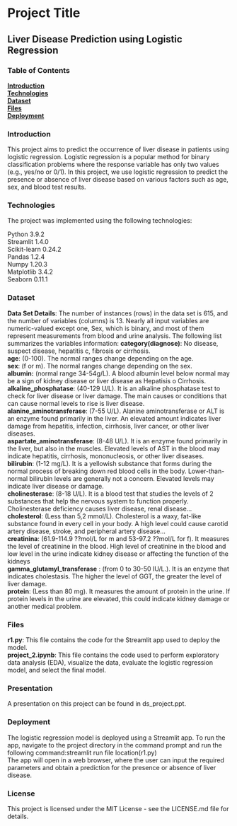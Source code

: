 # Project Title
## Liver Disease Prediction using Logistic Regression

### Table of Contents
<ins> **Introduction** </ins> <br />
<ins> **Technologies** </ins> <br />
<ins>**Dataset** </ins> <br />
<ins>**Files** </ins> <br />
<ins> **Deployment**  </ins> <br />
### Introduction
This project aims to predict the occurrence of liver disease in patients using logistic regression. Logistic regression is a popular method for binary classification problems where the response variable has only two values (e.g., yes/no or 0/1). In this project, we use logistic regression to predict the presence or absence of liver disease based on various factors such as age, sex, and blood test results.

### Technologies
The project was implemented using the following technologies:

Python 3.9.2 <br />
Streamlit 1.4.0 <br />
Scikit-learn 0.24.2 <br />
Pandas 1.2.4 <br />
Numpy 1.20.3 <br />
Matplotlib 3.4.2 <br />
Seaborn 0.11.1 <br />
### Dataset
**Data Set Details**: The number of instances (rows) in the data set is 615, and the number of variables (columns) is 13. Nearly all input variables are numeric-valued except one, Sex, which is binary, and most of them represent measurements from blood and urine analysis. The following list summarizes the variables information:
**category(diagnose)**: No disease, suspect disease, hepatitis c, fibrosis or cirrhosis.<br />
**age**: (0-100). The normal ranges change depending on the age.<br />
**sex**: (f or m). The normal ranges change depending on the sex.<br />
**albumin:** (normal range 34-54g/L). A blood albumin level below normal may be a sign of kidney disease or liver disease as Hepatisis o Cirrhosis.<br />
**alkaline_phosphatase**: (40-129 U/L). It is an alkaline phosphatase test to check for liver disease or liver damage. The main causes or conditions that can cause normal levels to rise is liver disease.<br />
**alanine_aminotransferase**: (7-55 U/L). Alanine aminotransferase or ALT is an enzyme found primarily in the liver. An elevated amount indicates liver damage from hepatitis, infection, cirrhosis, liver cancer, or other liver diseases. <br />
**aspartate_aminotransferase**: (8-48 U/L). It is an enzyme found primarily in the liver, but also in the muscles. Elevated levels of AST in the blood may indicate hepatitis, cirrhosis, mononucleosis, or other liver diseases. <br />
**bilirubin**: (1-12 mg/L). It is a yellowish substance that forms during the normal process of breaking down red blood cells in the body. Lower-than-normal bilirubin levels are generally not a concern. Elevated levels may indicate liver disease or damage. <br />
**cholinesterase**: (8-18 U/L). It is a blood test that studies the levels of 2 substances that help the nervous system to function properly. Cholinesterase deficiency causes liver disease, renal disease... <br />
**cholesterol**: (Less than 5,2 mmol/L). Cholesterol is a waxy, fat-like substance found in every cell in your body. A high level could cause carotid artery disease, stroke, and peripheral artery disease... <br />
**creatinina**: (61.9-114.9 ??mol/L for m and 53-97.2 ??mol/L for f). It measures the level of creatinine in the blood. High level of creatinine in the blood and low level in the urine indicate kidney disease or affecting the function of the kidneys <br />
**gamma_glutamyl_transferase** : (from 0 to 30-50 IU/L.). It is an enzyme that indicates cholestasis. The higher the level of GGT, the greater the level of liver damage. <br />
**protein**: (Less than 80 mg). It measures the amount of protein in the urine. If protein levels in the urine are elevated, this could indicate kidney damage or another medical problem. <br />

### Files
**r1.py**: This file contains the code for the Streamlit app used to deploy the model.<br />
**project_2.ipynb**: This file contains the code used to perform exploratory data analysis (EDA), visualize the data, evaluate the logistic regression model, and select the final model.<br />

### Presentation
A presentation on this project can be found in ds_project.ppt. <br />
### Deployment
The logistic regression model is deployed using a Streamlit app. To run the app, navigate to the project directory in the command prompt and run the following command:streamlit run file location(r1.py) <br />
The app will open in a web browser, where the user can input the required parameters and obtain a prediction for the presence or absence of liver disease. <br />
### License
This project is licensed under the MIT License - see the LICENSE.md file for details. <br />
